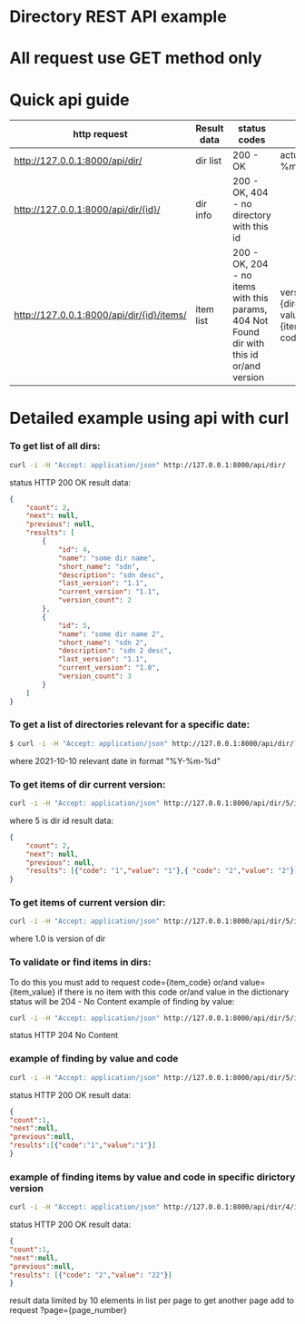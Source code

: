 # Directory REST API example
# All request use GET method only

# Quick api guide
| http request | Result data | status codes | Params |
| ------ | ------ | ------ | ------ |
| http://127.0.0.1:8000/api/dir/            | dir list  | 200 - OK      | actual_on={%Y-%m-%d}      | 
| http://127.0.0.1:8000/api/dir/{id}/       | dir info  | 200 - OK, 404 - no directory with this id |
| http://127.0.0.1:8000/api/dir/{id}/items/ | item list | 200 - OK, 204 - no items with this params, 404 Not Found dir with this id or/and version | version={directory_verison}, value={item_value}, code={item_code}|


# Detailed example using api with curl

### To get list of all dirs:
```bash
curl -i -H "Accept: application/json" http://127.0.0.1:8000/api/dir/
```
status HTTP 200 OK
result data:
```json
{
    "count": 2,
    "next": null,
    "previous": null,
    "results": [
        {
            "id": 4,
            "name": "some dir name",
            "short_name": "sdn",
            "description": "sdn desc",
            "last_version": "1.1",
            "current_version": "1.1",
            "version_count": 2
        },
        {
            "id": 5,
            "name": "some dir name 2",
            "short_name": "sdn 2",
            "description": "sdn 2 desc",
            "last_version": "1.1",
            "current_version": "1.0",
            "version_count": 3
        }
    ]
}
```
### To get a list of directories relevant for a specific date:

```bash
$ curl -i -H "Accept: application/json" http://127.0.0.1:8000/api/dir/?actual_on=2021-10-10
```
where 2021-10-10 relevant date in format "%Y-%m-%d"

### To get items of dir current version:
```bash
curl -i -H "Accept: application/json" http://127.0.0.1:8000/api/dir/5/items/
```
where 5 is dir id
result data:
```json
{
    "count": 2,
    "next": null,
    "previous": null,
    "results": [{"code": "1","value": "1"},{ "code": "2","value": "2"}]
}
```

### To get items of current version dir:
```bash
curl -i -H "Accept: application/json" http://127.0.0.1:8000/api/dir/5/items/?version=1.0
```
where 1.0 is version of dir

### To validate or find items in dirs:
To do this you must add to request code={item_code} or/and value={item_value}
if there is no item with this code or/and value in the dictionary status will be 204 - No Content
example of finding by value:
```bash
curl -i -H "Accept: application/json" http://127.0.0.1:8000/api/dir/5/items/?value=5055
```
status HTTP 204 No Content

### example of finding by value and code
```bash
curl -i -H "Accept: application/json" http://127.0.0.1:8000/api/dir/5/items/?value=1&code=1
```
status HTTP 200 OK
result data:
```json
{
"count":1,
"next":null,
"previous":null,
"results":[{"code":"1","value":"1"}]
}
```

### example of finding items by value and code in specific dirictory version
```bash
curl -i -H "Accept: application/json" http://127.0.0.1:8000/api/dir/4/items/?version=1.1&code=2&value=22
```
status HTTP 200 OK
result data:
```json
{
"count":1,
"next":null,
"previous":null,
"results": [{"code": "2","value": "22"}]
}
```

result data limited by 10 elements in list per page to get another page add to request ?page={page_number}
